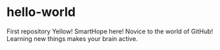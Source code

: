 # hello-world
First repository
Yellow!
SmartHope here! Novice to the world of GitHub! Learning new things makes your brain active. 
